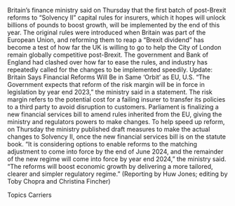 Britain’s finance ministry said on Thursday that the first batch of post-Brexit reforms to “Solvency II” capital rules for insurers, which it hopes will unlock billions of pounds to boost growth, will be implemented by the end of this year.
The original rules were introduced when Britain was part of the European Union, and reforming them to reap a “Brexit dividend” has become a test of how far the UK is willing to go to help the City of London remain globally competitive post-Brexit.
The government and Bank of England had clashed over how far to ease the rules, and industry has repeatedly called for the changes to be implemented speedily.
Update: Britain Says Financial Reforms Will Be in Same ‘Orbit’ as EU, U.S.
“The Government expects that reform of the risk margin will be in force in legislation by year end 2023,” the ministry said in a statement.
The risk margin refers to the potential cost for a failing insurer to transfer its policies to a third party to avoid disruption to customers.
Parliament is finalizing a new financial services bill to amend rules inherited from the EU, giving the ministry and regulators powers to make changes.
To help speed up reform, on Thursday the ministry published draft measures to make the actual changes to Solvency II, once the new financial services bill is on the statute book.
“It is considering options to enable reforms to the matching adjustment to come into force by the end of June 2024, and the remainder of the new regime will come into force by year end 2024,” the ministry said.
“The reforms will boost economic growth by delivering a more tailored, clearer and simpler regulatory regime.”
(Reporting by Huw Jones; editing by Toby Chopra and Christina Fincher)

Topics
Carriers

